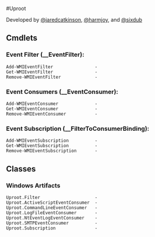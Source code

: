 #Uproot

Developed by [@jaredcatkinson](https://twitter.com/jaredcatkinson), [@harmjoy](https://twitter.com/harmj0y), and [@sixdub](https://twitter.com/sixdub)

## Cmdlets
### Event Filter (__EventFilter):
    Add-WMIEventFilter                -   
    Get-WMIEventFilter                -   
    Remove-WMIEventFilter             -   

### Event Consumers (__EventConsumer):
    Add-WMIEventConsumer              -   
    Get-WMIEventConsumer              -   
    Remove-WMIEventConsumer           -   

### Event Subscription (__FilterToConsumerBinding):
    Add-WMIEventSubscription          -   
    Get-WMIEventSubscription          -   
    Remove-WMIEventSubscription       -   
    
## Classes
### Windows Artifacts
    Uproot.Filter                     -   
    Uproot.ActiveScriptEventConsumer  -   
    Uproot.CommandLineEventConsumer   -   
    Uproot.LogFileEventConsumer       -   
    Uproot.NtEventLogEventConsumer    -   
    Uproot.SMTPEventConsumer          -   
    Uproot.Subscription               -   

